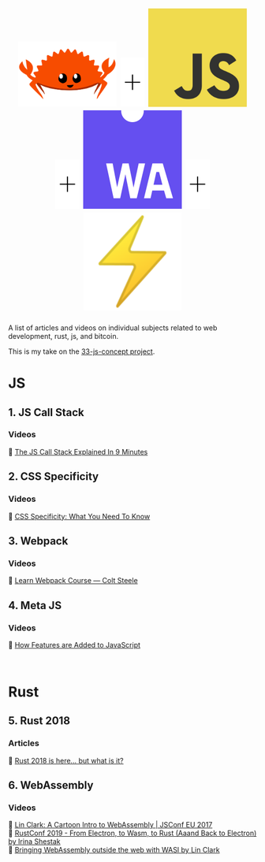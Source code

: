 <h1 align="center" >
    <img src="./ferris.png" alt="light bulb" width=200">
    <span style="width: 1rem;"></span>
    <img src="./plus-sign-background-high.png" alt="plus sign" width=50;>
    <span style="width: 1rem;"></span>
    <img src="./js.jpg" alt="light bulb" width=200">
    <span style="width: 1rem;"></span>
    <img src="./plus-sign-background-high.png" alt="plus sign" width=50;>
    <span style="width: 1rem;"></span>
    <img src="./webassembly.png" alt="light bulb" width=200">
    <!-- <span style="width: 1rem;"></span> -->
    <img src="./plus-sign-background-high.png" alt="plus sign" width=50;>
    <span style="width: 1rem;"></span>
    <img src="./thunderbolt.png" alt="light bulb" width=200">
</h1>

A list of articles and videos on individual subjects related to web development, rust, js, and bitcoin.

This is my take on the [33-js-concept project](https://github.com/leonardomso/33-js-concepts).

# JS

## 1. JS Call Stack

### Videos

📼 [The JS Call Stack Explained In 9 Minutes](https://www.youtube.com/watch?v=W8AeMrVtFLY)

## 2. CSS Specificity

### Videos

📼 [CSS Specificity: What You Need To Know](https://www.youtube.com/watch?v=5Jpu2YrqzN0)

## 3. Webpack

### Videos

📖 [Learn Webpack Course — Colt Steele](https://www.youtube.com/playlist?list=PLblA84xge2_zwxh3XJqy6UVxS60YdusY8)

## 4. Meta JS

### Videos

📼 [How Features are Added to JavaScript](https://www.youtube.com/watch?v=uBzjdTiCSNk)

<br/>

# Rust

## 5. Rust 2018

### Articles

📖 [Rust 2018 is here… but what is it?](https://hacks.mozilla.org/2018/12/rust-2018-is-here/)

## 6. WebAssembly

### Videos

📼 [Lin Clark: A Cartoon Intro to WebAssembly | JSConf EU 2017](https://www.youtube.com/watch?v=HktWin_LPf4)  
📼 [RustConf 2019 - From Electron, to Wasm, to Rust (Aaand Back to Electron) by Irina Shestak](https://www.youtube.com/watch?v=lLzFJenzBng)  
📼 [Bringing WebAssembly outside the web with WASI by Lin Clark](https://www.youtube.com/watch?v=fh9WXPu0hw8)
